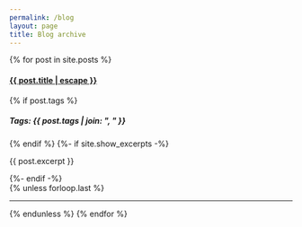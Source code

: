 ```yaml
---
permalink: /blog
layout: page
title: Blog archive
---
```


{% for post in site.posts %}
  <div class="post-preview">
    <h4>
      <a class="post-link" href="{{ post.url | relative_url }}">
        {{ post.title | escape }}
      </a>
    </h4>
    {% if post.tags %}
      <h5>
        Tags: {{ post.tags | join: ", " }}
      </h5>
    {% endif %}
    {%- if site.show_excerpts -%}
      <p>{{ post.excerpt }}</p>
    {%- endif -%}
  </div>
  {% unless forloop.last %}
    <hr>
  {% endunless %}
{% endfor %}
